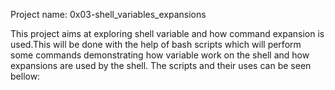 Project name: 0x03-shell_variables_expansions

This project aims at exploring shell variable and how command expansion is used.This will be done with the help of bash scripts which will perform some commands demonstrating how variable work on the shell and how expansions are used by the shell. The scripts and their uses can be seen bellow:

 
